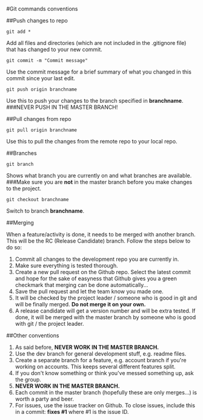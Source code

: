 #Git commands conventions

##Push changes to repo

```git
git add *
```
Add all files and directories (which are not included in the .gitignore file) that has changed to your new commit.

```git
git commit -m "Commit message"
```
Use the commit message for a brief summary of what you changed in this commit since your last edit.

```git
git push origin branchname
```
Use this to push your changes to the branch specified in __branchname__.
###NEVER PUSH IN THE MASTER BRANCH!


##Pull changes from repo

```git
git pull origin branchname
```
Use this to pull the changes from the remote repo to your local repo.


##Branches

```git
git branch
```
Shows what branch you are currently on and what branches are available.
###Make sure you are **not** in the master branch before you make changes to the project.

```git
git checkout branchname
```
Switch to branch __branchname__.


##Merging

When a feature/activity is done, it needs to be merged with another branch. This will be the RC (Release Candidate) branch. Follow the steps below to do so:
1. Commit all changes to the development repo you are currently in.
2. Make sure everything is tested thorough.
3. Create a new pull request on the Github repo. Select the latest commit and hope for the sake of easyness that Github gives you a green checkmark that merging can be done automatically...
4. Save the pull request and let the team know you made one.
5. It will be checked by the project leader / someone who is good in git and will be finally merged. **Do not merge it on your own.**
6. A release candidate will get a version number and will be extra tested. If done, it will be merged with the master branch by someone who is good with git / the project leader.


##Other conventions

1. As said before, **NEVER WORK IN THE MASTER BRANCH.**
2. Use the dev branch for general development stuff, e.g. readme files.
3. Create a separate branch for a feature, e.g. account branch if you're working on accounts. This keeps several different features split.
4. If you don't know something or think you've messed something up, ask the group.
5. **NEVER WORK IN THE MASTER BRANCH.**
6. Each commit in the master branch (hopefully these are only merges...) is worth a party and beer.
7. For issues, use the issue tracker on Github. To close issues, include this in a commit: __fixes #1__ where #1 is the issue ID.